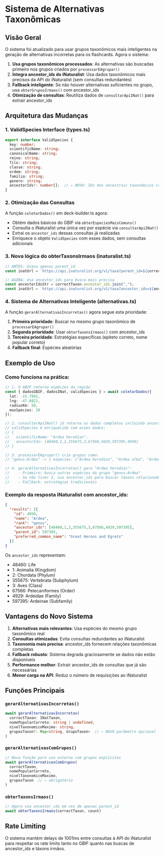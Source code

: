 # Sistema de Alternativas Taxonômicas

## Visão Geral

O sistema foi atualizado para usar grupos taxonômicos mais inteligentes na geração de alternativas incorretas para os flashcards. Agora o sistema:

1. **Usa grupos taxonômicos processados**: As alternativas são buscadas primeiro nos grupos criados por `processarEAgrupar()`
2. **Integra ancestor_ids do iNaturalist**: Usa dados taxonômicos mais precisos da API do iNaturalist (sem consultas redundantes)
3. **Fallback inteligente**: Se não houver alternativas suficientes no grupo, usa `obterGruposIrmaos()` com ancestor_ids
4. **Otimização de consultas**: Reutiliza dados de `consultarApiINat()` para extrair ancestor_ids

## Arquitetura das Mudanças

### 1. ValidSpecies Interface (types.ts)

```typescript
export interface ValidSpecies {
  key: number;
  scientificName: string;
  canonicalName: string;
  reino: string;
  filo: string;
  classe: string;
  ordem: string;
  familia: string;
  genero: string;
  ancestorIds?: number[];  // ← NOVO: IDs dos ancestrais taxonômicos (opcional)
}
```

### 2. Otimização das Consultas

A função `coletarDados()` em deck-builder.ts agora:
- Obtém dados básicos do GBIF via `obterEspeciesMaisComuns()`
- Consulta o iNaturalist uma única vez por espécie via `consultarApiINat()`
- Extrai os `ancestor_ids` dessas consultas já realizadas
- Enriquece o objeto `ValidSpecies` com esses dados, sem consultas adicionais

### 3. Nova lógica do obterTaxonsIrmaos (inaturalist.ts)

```typescript
// ANTES: Usava apenas parent_id
const inatUrl = `https://api.inaturalist.org/v1/taxa?parent_id=${correctTaxon.parent_id}...`

// AGORA: Usa ancestor_ids para busca mais precisa
const ancestorIdsStr = correctTaxon.ancestor_ids.join(",");
const inatUrl = `https://api.inaturalist.org/v1/taxa?ancestor_ids=${ancestorIdsStr}...`
```

### 4. Sistema de Alternativas Inteligente (alternativas.ts)

A função `gerarAlternativasIncorretas()` agora segue esta prioridade:

1. **Primeira prioridade**: Buscar no mesmo grupo taxonômico de `processarEAgrupar()`
2. **Segunda prioridade**: Usar `obterTaxonsIrmaos()` com ancestor_ids
3. **Terceira prioridade**: Estratégias específicas (epiteto correto, nome popular correto)
4. **Fallback final**: Espécies aleatórias

## Exemplo de Uso

### Como funciona na prática:

```typescript
// 1. O GBIF retorna espécies da região
const { dadosGBIF, dadosINat, validSpecies } = await coletarDados({
  lat: -15.7942,
  lng: -47.8822,
  radiusKm: 50,
  maxSpecies: 20
});

// 2. consultarApiINat() já retorna os dados completos incluindo ancestor_ids
// validSpecies é enriquecido com esses dados:
// {
//   scientificName: "Ardea herodias",
//   ancestorIds: [48460,1,2,355675,3,67566,4929,597395,4950]
// }

// 3. processarEAgrupar() cria grupos como:
// "genus:Ardea" -> { especies: ["Ardea herodias", "Ardea alba", "Ardea cinerea"] }

// 4. gerarAlternativasIncorretas() para "Ardea herodias":
//    - Primeiro: busca outras espécies do grupo "genus:Ardea"
//    - Se não tiver 3, usa ancestor_ids para buscar táxons relacionados
//    - Fallback: estratégias tradicionais
```

### Exemplo da resposta iNaturalist com ancestor_ids:

```json
{
  "results": [{
    "id": 4950,
    "name": "Ardea",
    "rank": "genus",
    "ancestor_ids": [48460,1,2,355675,3,67566,4929,597395],
    "parent_id": 597395,
    "preferred_common_name": "Great Herons and Egrets"
  }]
}
```

Os `ancestor_ids` representam:
- 48460: Life
- 1: Animalia (Kingdom)
- 2: Chordata (Phylum)
- 355675: Vertebrata (Subphylum)
- 3: Aves (Class)
- 67566: Pelecaniformes (Order)
- 4929: Ardeidae (Family)
- 597395: Ardeinae (Subfamily)

## Vantagens do Novo Sistema

1. **Alternativas mais relevantes**: Usa espécies do mesmo grupo taxonômico real
2. **Consultas otimizadas**: Evita consultas redundantes ao iNaturalist
3. **Taxonomia mais precisa**: ancestor_ids fornecem relações taxonômicas completas
4. **Fallback robusto**: Sistema degrada graciosamente se dados não estão disponíveis
5. **Performance melhor**: Extrair ancestor_ids de consultas que já são necessárias
6. **Menor carga na API**: Reduz o número de requisições ao iNaturalist

## Funções Principais

### `gerarAlternativasIncorretas()`
```typescript
await gerarAlternativasIncorretas(
  correctTaxon: INatTaxon,
  nomePopularCorreto: string | undefined,
  nivelTaxonomicoMaximo: string,
  gruposTaxon?: Map<string, GrupoTaxon>  // ← NOVO parâmetro opcional
)
```

### `gerarAlternativasComGrupos()`
```typescript
// Nova função para uso externo com grupos explícitos
await gerarAlternativasComGrupos(
  correctTaxon,
  nomePopularCorreto,
  nivelTaxonomicoMaximo,
  gruposTaxon  // ← obrigatório
)
```

### `obterTaxonsIrmaos()`
```typescript
// Agora usa ancestor_ids em vez de apenas parent_id
await obterTaxonsIrmaos(correctTaxon, count)
```

## Rate Limiting

O sistema mantém delays de 1001ms entre consultas à API do iNaturalist para respeitar os rate limits tanto no GBIF quanto nas buscas de ancestor_ids e táxons irmãos.
